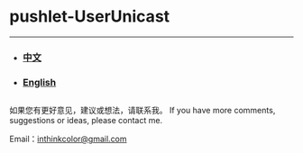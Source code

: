 # pushlet-UserUnicast 

---------------

- ### [中文](readme-zh.md)

- ### [English](readme-en.md)


## 


如果您有更好意见，建议或想法，请联系我。
If you have more comments, suggestions or ideas, please contact me.

Email：<inthinkcolor@gmail.com>